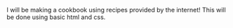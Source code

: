 I will be making a cookbook using recipes provided by the internet! This will be done using basic html and css.